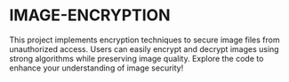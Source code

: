 # IMAGE-ENCRYPTION
This project implements encryption techniques to secure image files from unauthorized access. Users can easily encrypt and decrypt images using strong algorithms while preserving image quality.  Explore the code to enhance your understanding of image security!
